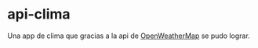 # api-clima

Una app de clima que gracias a la api de <a href="https://openweathermap.org/">OpenWeatherMap</a> se pudo lograr.
